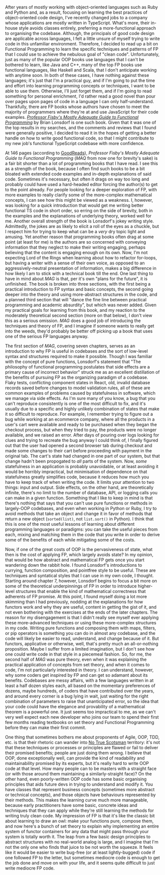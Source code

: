 After years of mostly working with object-oriented languages such as Ruby and Python and, as a result, focusing on learning the best practices of object-oriented code design, I've recently changed jobs to a company whose applications are mostly written in TypeScript. What's more, their in-house style avoids classes entirely, preferring a more-functional approach to organising the codebase. Although, the principals of good code design are applicable across languages, I felt a little unsure of myself trying to write code in this unfamiliar environment. Therefore, I decided to read up a bit on Functional Programming to learn the specific techniques and patterns of FP that I could use to achieve the nebulous goal of "clean code". Unfortunately, just as many of the popular OOP books use languages that I can't be bothered to learn, like Java and C++, many of the top FP books use functional languages, like Haskell and Scala, that I don't anticipate working with anytime soon. In both of these cases, I have nothing against these languages; it's just that I'm a practical guy, and if I'm going to put the time and effort into learning programming concepts or techniques, I want to be able to use them. Otherwise, I'll just forget them, and if I'm going to read something for personal enrichment, I'd rather read a good novel than pour over pages upon pages of code in a language I can only half-understand. Thankfully, there are FP books whose authors have chosen to meet the majority of programmers where they're at and use JavaScript for their code examples. *[Professor Fisby's Mostly Adequate Guide to Functional Programming](https://mostly-adequate.gitbook.io/mostly-adequate-guide/)* by Brian Lonsdorf is one such book. Given that it was one of the top results in my searches, and the comments and reviews that I found were generally positive, I decided to read it in the hopes of getting a better handle on how to write good functional code, so that I might contribute to my new job's functional TypeScript codebase with more confidence.

At 146 pages (according to [GoodReads](https://www.goodreads.com/en/book/show/25847352-professor-frisby-s-mostly-adequate-guide-to-functional-programming)), *Professor Fisby's Mostly Adequate Guide to Functional Programming* (*MAQ* from now one for brevity's sake) is a fair bit shorter than a lot of programming books that I have read. I see this as a strength of the book, because I often find such books to be a bit bloated with extended code examples and in-depth explanations of said code. Sometimes it's necessary, but often it drags on way too long and probably could have used a hard-headed editor forcing the author(s) to get to the point already. For people looking for a deeper exploration of FP, with more examples to really clarify some of the more-complex mathematical concepts, I can see how this might be viewed as a weakness. I, however, was looking for a quick introduction that would get me writing better functional TS code in short order, so erring on the side of brevity, both in the examples and the explanations of underlying theory, worked well for me. Another overall strength of the book is Lonsdorf's jokey writing style. Admittedly, the jokes are as likely to elicit a roll of the eyes as a chuckle, but I respect him for trying to keep what can be a _very_ dry topic light and amusing. Yet another reason that programming books often drag at some point (at least for me) is the authors are so concerned with conveying information that they neglect to make their writing engaging, perhaps believing that the content is engaging enough on its own. Now, I'm not expecting Lord of the Rings when learning about how to refactor for-loops, but having a writer with a sense of their own voice, as opposed to an aggressively-neutral presentation of information, makes a big difference in how likely I am to stick with a technical book till the end. One last thing to have in mind about *MAG* is that, per it's own "plans for the future", it is unfinished. The book is broken into three sections, with the first being a practical introduction to FP syntax and basic concepts, the second going deeper into the theory and using more-abstract structures in the code, and a planned third section that will "dance the fine line between practical programming and academic absurdity", but which was never added. Given my practical goals for learning from this book, and my reaction to the moderately theoretical second section (more on that below), I don't view this as a serious omission. *MAG* does a good job of introducing the techniques and theory of FP, and I imagine if someone wants to really get into the weeds, they'd probably be better off picking up a book that uses one of the serious FP languages anyway.

The first section of *MAG*, covering seven chapters, serves as an introduction to why FP is useful in codebases and the sort of low-level syntax and structures required to make it possible. Though I was familiar with the concept of pure functions, Lonsdorf's statement that "The philosophy of functional programming postulates that side effects are a primary cause of incorrect behavior" struck me as an excellent distillation of the benefits of pursuing FP as the organizing paradigm of a codebase. Flaky tests, conflicting component states in React, old, invalid database records saved before changes to model validation rules, all of these are common examples of problems caused by statefulness in software, which we manage via side effects. As I'm sure many of you know, a bug that you can't reproduce consistently is one of the most difficult to fix, and it's usually due to a specific and highly unlikely combination of states that make it so difficult to reproduce. For example, I remember trying to figure out a bug while working at an ecommerce company, where all the products in a user's cart were available and ready to be purchased when they began the checkout process, but when they tried to pay, the products were no longer available, and we raised an error. After days of pouring over logs looking for clues and trying to recreate the bug anyway I could think of, I finally figured out that the user had opened a second browser tab during checkout and made some changes to their cart before proceeding with payment in the original tab. The cart's state had changed in one part of our system, but that change hadn't been propogated to _all_ parts of the system.  Now, _some_ statefulness in an application is probably unavoidable, or at least avoiding it would be horribly impractical, but minimisation of dependence on that statefulness greatly simplifies code, because it reduces how much you have to keep track of when writing the code. It limits your attention to two things: input and output. Side effects, on the other hand, are theoretically infinite, there's no limit to the number of database, API, or logging calls you can make in a given function. Something that I like to keep in mind is that there's nothing that says that you can't use pure functions or methods in largely-OOP codebases, and even when working in Python or Ruby, I try to avoid methods that take an object and change it in favor of methods that return a new object (`sorted(list)`, not `list.sort()` in Python). I think that this is one of the most useful lessons of learning about different programming languages or paradigms: you can take the useful pieces from each, mixing and matching them in the code that you write in order to derive some of the benefits of each while mitigating some of the costs.

Now, if one of the great costs of OOP is the pervasiveness of state, what then is the cost of applying FP, which largely avoids state? In my opinion, that would be how abstract and mathematical FP gets once you start wandering down the rabbit hole. I found Lonsdorf's introductions to currying, function composition, and pointfree style to be useful. These are techniques and syntatical styles that I can use in my own code, I thought. Starting around chapter 7, however, Lonsdorf begins to focus a bit more on some of the theoretical underpinnings of FP in order to introduce higher-level structures that enable the kind of mathematical correctness that adherents of FP promise. At this point, I found myself doing a lot more skimming than I had previously, nodding at the explanations for how functors work and why they are useful, content in getting the gist of it, and not even bothering with the exercises at the ends of the later chapters. The reason for my disengagement is that I didn't really see myself ever applying these more-advanced techniques or using these more-complex structures in my code. Writing pure functions and composing them with maps, filters, or pip operators is something you can do in almost any codebase, and the code will likely be easier to read, understand, and change because of it. But functors, applicative or otherwise, well, that's pretty much an all-or-nothing proposition. Maybe I suffer from a limited imagination, but I don't see how one could write code in that style in a piecemeal fashion. So, for me, the second half of *MAG* was pure theory, even when it was explaining the practical application of concepts from set theory, and when it comes to code, I'm not particularly interested in theory. I can understand, however, why some coders get inspired by FP and can get so adamant about its benefits. Codebases are messy affairs, with a few languages written in at least a half dozen styles each, all based on the momentary preferences of dozens, maybe hundreds, of coders that have contributed over the years, and around every corner is a bug lying in wait, just waiting for the right combination of parameters to raise that unanticipated error, so the idea that your code could have the elegance and provability of a mathematical theorem is a powerful one. It just seems too impractical to me, as we can't very well expect each new developer who joins our team to spend their first few months reading textbooks on set theory and Functional Programming before they can make their first commit.

One thing that sometimes bothers me about proponents of Agile, OOP, TDD, etc. is that their rhetoric can wander into [No True Scotsman](https://en.wikipedia.org/wiki/No_true_Scotsman) territory: it's not that these techniques or processes or principles are flawed or fail to deliver their promised benefits; people are just doing them wrong. I believe that OOP, done exceptionally well, can provide the kind of readability and maintainability promised by its experts, but it's really hard to write OOP code at that level. How many people can to be masters with a straight face (or with those around them maintaining a similarly-straight face)? On the other hand, even poorly-written OOP code has some basic organising principles that aids future devs in trying to understand and modify it. You have classes that represent business concepts (sometimes more abstract or technical concepts), and those objects have behaviours represented by their methods. This makes the learning curve much more manageable, because early practitioners have some basic, concrete ideas and techniques that they can apply while they're still learning the methods for writing truly clean code. My impression of FP is that it's like the classic bit about learning to draw an owl: make your functions pure, compose them, and now here's a bunch of set theory to explain why implementing an entire system of functor containers for any data that might pass through your system is totally worth it. The leap from a few basic design principles to abstract structures with no real-world analog is large, and I imagine that I'm not the only one who finds that juice to be not worth the squeeze. It feels like it would be easier to write bug-free (or at least lightly-bugged) code if one followed FP to the letter, but sometimes mediocre code is enough to get the job done and move on with your life, and it seems quite difficult to just write mediocre FP code.
